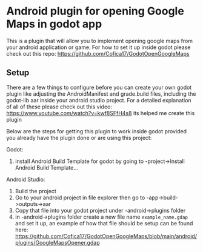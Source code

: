 # Android plugin for opening Google Maps in godot app

This is a plugin that will allow you to implement opening google maps from your android application or game. 
For how to set it up inside godot please check out this repo: https://github.com/Cofica17/GodotOpenGoogleMaps

## Setup

There are a few things to configure before you can create your own godot plugin like adjusting the AndroidManifest and grade.build files, including the godot-lib aar inside your android studio project. For a detailed explanation of all of these please check out this video: https://www.youtube.com/watch?v=kwf8SFfH4s8 its helped me create this plugin

Below are the steps for getting this plugin to work inside godot provided you already have the plugin done or are using this project:

Godot:
1. install Android Build Template for godot by going to -project->Install Android Build Template...

Android Studio:
1. Build the project
2. Go to your android project in file explorer then go to -app->build->outputs->aar
3. Copy that file into your godot project under -android->plugins folder
4. in -android->plugins folder create a new file name `example_name.gdap` and set it up, an example of how that file should be setup can be found here: https://github.com/Cofica17/GodotOpenGoogleMaps/blob/main/android/plugins/GoogleMapsOpener.gdap
